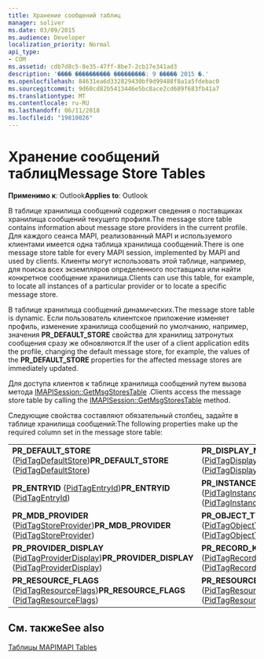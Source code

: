 ```yaml
---
title: Хранение сообщений таблиц
manager: soliver
ms.date: 03/09/2015
ms.audience: Developer
localization_priority: Normal
api_type:
- COM
ms.assetid: cdb7d8c5-8e35-47ff-8be7-2cb17e341ad3
description: '���� ���������� ���������: 9 ����� 2015 �.'
ms.openlocfilehash: 84631ea6d332829430bf9d99488f8a1a5fdebac0
ms.sourcegitcommit: 9d60cd82b5413446e5bc8ace2cd689f683fb41a7
ms.translationtype: MT
ms.contentlocale: ru-RU
ms.lasthandoff: 06/11/2018
ms.locfileid: "19810026"
---
```

# <a name="message-store-tables"></a><span data-ttu-id="c30d7-103">Хранение сообщений таблиц</span><span class="sxs-lookup"><span data-stu-id="c30d7-103">Message Store Tables</span></span>

  
  
<span data-ttu-id="c30d7-104">**Применимо к**: Outlook</span><span class="sxs-lookup"><span data-stu-id="c30d7-104">**Applies to**: Outlook</span></span> 
  
<span data-ttu-id="c30d7-105">В таблице хранилища сообщений содержит сведения о поставщиках хранилища сообщений текущего профиля.</span><span class="sxs-lookup"><span data-stu-id="c30d7-105">The message store table contains information about message store providers in the current profile.</span></span> <span data-ttu-id="c30d7-106">Для каждого сеанса MAPI, реализованный MAPI и используемого клиентами имеется одна таблица хранилища сообщений.</span><span class="sxs-lookup"><span data-stu-id="c30d7-106">There is one message store table for every MAPI session, implemented by MAPI and used by clients.</span></span> <span data-ttu-id="c30d7-107">Клиенты могут использовать этой таблице, например, для поиска всех экземпляров определенного поставщика или найти конкретное сообщение хранилища.</span><span class="sxs-lookup"><span data-stu-id="c30d7-107">Clients can use this table, for example, to locate all instances of a particular provider or to locate a specific message store.</span></span> 
  
<span data-ttu-id="c30d7-108">В таблице хранилища сообщений динамических.</span><span class="sxs-lookup"><span data-stu-id="c30d7-108">The message store table is dynamic.</span></span> <span data-ttu-id="c30d7-109">Если пользователь клиентское приложение изменяет профиль, изменение хранилища сообщений по умолчанию, например, значения **PR_DEFAULT_STORE** свойства для хранилищ затронутых сообщения сразу же обновляются.</span><span class="sxs-lookup"><span data-stu-id="c30d7-109">If the user of a client application edits the profile, changing the default message store, for example, the values of the **PR_DEFAULT_STORE** properties for the affected message stores are immediately updated.</span></span> 
  
<span data-ttu-id="c30d7-110">Для доступа клиентов к таблице хранилища сообщений путем вызова метода [IMAPISession::GetMsgStoresTable](imapisession-getmsgstorestable.md) .</span><span class="sxs-lookup"><span data-stu-id="c30d7-110">Clients access the message store table by calling the [IMAPISession::GetMsgStoresTable](imapisession-getmsgstorestable.md) method.</span></span> 
  
<span data-ttu-id="c30d7-111">Следующие свойства составляют обязательный столбец, задайте в таблице хранилища сообщений:</span><span class="sxs-lookup"><span data-stu-id="c30d7-111">The following properties make up the required column set in the message store table:</span></span>
  
|||
|:-----|:-----|
|<span data-ttu-id="c30d7-112">**PR_DEFAULT_STORE** ([PidTagDefaultStore](pidtagdefaultstore-canonical-property.md))</span><span class="sxs-lookup"><span data-stu-id="c30d7-112">**PR_DEFAULT_STORE** ([PidTagDefaultStore](pidtagdefaultstore-canonical-property.md))</span></span>  <br/> |<span data-ttu-id="c30d7-113">**PR_DISPLAY_NAME** ([PidTagDisplayName](pidtagdisplayname-canonical-property.md))</span><span class="sxs-lookup"><span data-stu-id="c30d7-113">**PR_DISPLAY_NAME** ([PidTagDisplayName](pidtagdisplayname-canonical-property.md))</span></span>  <br/> |
|<span data-ttu-id="c30d7-114">**PR_ENTRYID** ([PidTagEntryId](pidtagentryid-canonical-property.md))</span><span class="sxs-lookup"><span data-stu-id="c30d7-114">**PR_ENTRYID** ([PidTagEntryId](pidtagentryid-canonical-property.md))</span></span>  <br/> |<span data-ttu-id="c30d7-115">**PR_INSTANCE_KEY** ([PidTagInstanceKey](pidtaginstancekey-canonical-property.md))</span><span class="sxs-lookup"><span data-stu-id="c30d7-115">**PR_INSTANCE_KEY** ([PidTagInstanceKey](pidtaginstancekey-canonical-property.md))</span></span>  <br/> |
|<span data-ttu-id="c30d7-116">**PR_MDB_PROVIDER** ([PidTagStoreProvider](pidtagstoreprovider-canonical-property.md))</span><span class="sxs-lookup"><span data-stu-id="c30d7-116">**PR_MDB_PROVIDER** ([PidTagStoreProvider](pidtagstoreprovider-canonical-property.md))</span></span>  <br/> |<span data-ttu-id="c30d7-117">**PR_OBJECT_TYPE** ([PidTagObjectType](pidtagobjecttype-canonical-property.md))</span><span class="sxs-lookup"><span data-stu-id="c30d7-117">**PR_OBJECT_TYPE** ([PidTagObjectType](pidtagobjecttype-canonical-property.md))</span></span>  <br/> |
|<span data-ttu-id="c30d7-118">**PR_PROVIDER_DISPLAY** ([PidTagProviderDisplay](pidtagproviderdisplay-canonical-property.md))</span><span class="sxs-lookup"><span data-stu-id="c30d7-118">**PR_PROVIDER_DISPLAY** ([PidTagProviderDisplay](pidtagproviderdisplay-canonical-property.md))</span></span>  <br/> |<span data-ttu-id="c30d7-119">**PR_RECORD_KEY** ([PidTagRecordKey](pidtagrecordkey-canonical-property.md))</span><span class="sxs-lookup"><span data-stu-id="c30d7-119">**PR_RECORD_KEY** ([PidTagRecordKey](pidtagrecordkey-canonical-property.md))</span></span>  <br/> |
|<span data-ttu-id="c30d7-120">**PR_RESOURCE_FLAGS** ([PidTagResourceFlags](pidtagresourceflags-canonical-property.md))</span><span class="sxs-lookup"><span data-stu-id="c30d7-120">**PR_RESOURCE_FLAGS** ([PidTagResourceFlags](pidtagresourceflags-canonical-property.md))</span></span>  <br/> |<span data-ttu-id="c30d7-121">**PR_RESOURCE_TYPE** ([PidTagResourceType](pidtagresourcetype-canonical-property.md))</span><span class="sxs-lookup"><span data-stu-id="c30d7-121">**PR_RESOURCE_TYPE** ([PidTagResourceType](pidtagresourcetype-canonical-property.md))</span></span>  <br/> |
   
## <a name="see-also"></a><span data-ttu-id="c30d7-122">См. также</span><span class="sxs-lookup"><span data-stu-id="c30d7-122">See also</span></span>



[<span data-ttu-id="c30d7-123">Таблицы MAPI</span><span class="sxs-lookup"><span data-stu-id="c30d7-123">MAPI Tables</span></span>](mapi-tables.md)

